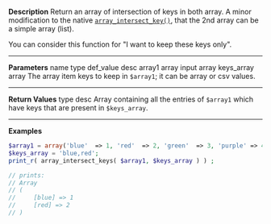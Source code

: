 **Description**
Return an array of intersection of keys in both array. A minor modification to the native [`array_intersect_key()`](http://php.net/manual/en/function.array-intersect-key.php), that the 2nd array can be a simple array (list). 

You can consider this function for "I want to keep these keys only".

--------
**Parameters**
name	type	def_value	desc
array1	array		input array
keys_array	array		The array item keys to keep in `$array1`; it can be array or csv values.

--------
**Return Values**
type	desc
Array	containing all the entries of `$array1` which have keys that are present in `$keys_array`.

--------
**Examples**

```php
$array1 = array('blue'  => 1, 'red'  => 2, 'green'  => 3, 'purple' => 4);
$keys_array = 'blue,red';
print_r( array_intersect_keys( $array1, $keys_array ) ) ;

// prints:
// Array
// (
//     [blue] => 1
//     [red] => 2
// )
```